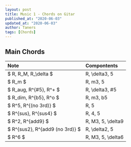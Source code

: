 ```yaml
---
layout: post
title: Music 1 - Chords on Gitar
published_at: "2020-06-03"
updated_at: "2020-06-03"
author: Taners
tags: [Chords]
---
```


## Main Chords

Note | Compontents
:-|:-
$ R, R_M, R_\delta $ | R, \delta3, 5
$ R_m $ | R, m3, 5
$ R_aug, R^{#5}, R^+ $ | R, \delta3, #5
$ R_dim, R^{b5}, R^o $ | R, m3, b5
$ R^5, R^{(no 3rd)} $ | R, 5
$ R^{sus}, R^{sus4} $ | R, 4, 5
$ R^2, R^{add9} $ | R, M3, 5, \delta9
$ R^{sus2}, R^{add9 (no 3rd)} $ | R, \delta2, 5
$ R^6 $ | R, M3, 5, \delta6